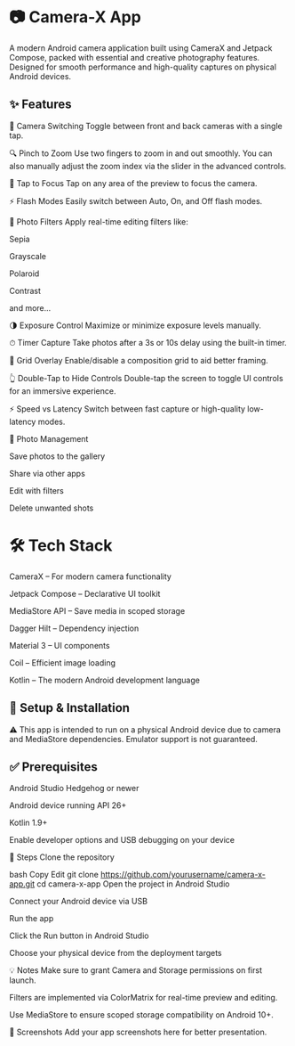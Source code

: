 # 📷 Camera-X App
A modern Android camera application built using CameraX and Jetpack Compose, packed with essential and creative photography features. Designed for smooth performance and high-quality captures on physical Android devices.

## ✨ Features
🔁 Camera Switching
Toggle between front and back cameras with a single tap.

🔍 Pinch to Zoom
Use two fingers to zoom in and out smoothly. You can also manually adjust the zoom index via the slider in the advanced controls.

🎯 Tap to Focus
Tap on any area of the preview to focus the camera.

⚡ Flash Modes
Easily switch between Auto, On, and Off flash modes.

🎨 Photo Filters
Apply real-time editing filters like:

Sepia

Grayscale

Polaroid

Contrast

and more...

🌗 Exposure Control
Maximize or minimize exposure levels manually.

⏱ Timer Capture
Take photos after a 3s or 10s delay using the built-in timer.

🧮 Grid Overlay
Enable/disable a composition grid to aid better framing.

👆 Double-Tap to Hide Controls
Double-tap the screen to toggle UI controls for an immersive experience.

⚡ Speed vs Latency
Switch between fast capture or high-quality low-latency modes.

💾 Photo Management

Save photos to the gallery

Share via other apps

Edit with filters

Delete unwanted shots

# 🛠 Tech Stack
CameraX – For modern camera functionality

Jetpack Compose – Declarative UI toolkit

MediaStore API – Save media in scoped storage

Dagger Hilt – Dependency injection

Material 3 – UI components

Coil – Efficient image loading

Kotlin – The modern Android development language

## 🚀 Setup & Installation
⚠️ This app is intended to run on a physical Android device due to camera and MediaStore dependencies. Emulator support is not guaranteed.

## ✅ Prerequisites
Android Studio Hedgehog or newer

Android device running API 26+

Kotlin 1.9+

Enable developer options and USB debugging on your device

🔧 Steps
Clone the repository

bash
Copy
Edit
git clone https://github.com/yourusername/camera-x-app.git
cd camera-x-app
Open the project in Android Studio

Connect your Android device via USB

Run the app

Click the Run button in Android Studio

Choose your physical device from the deployment targets


💡 Notes
Make sure to grant Camera and Storage permissions on first launch.

Filters are implemented via ColorMatrix for real-time preview and editing.

Use MediaStore to ensure scoped storage compatibility on Android 10+.

📸 Screenshots
Add your app screenshots here for better presentation.
